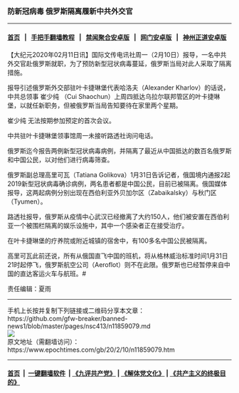 ### 防新冠病毒 俄罗斯隔离履新中共外交官
------------------------

#### [首页](https://github.com/gfw-breaker/banned-news1/blob/master/README.md) &nbsp;&nbsp;|&nbsp;&nbsp; [手把手翻墙教程](https://github.com/gfw-breaker/guides/wiki) &nbsp;&nbsp;|&nbsp;&nbsp; [禁闻聚合安卓版](https://github.com/gfw-breaker/bn-android) &nbsp;&nbsp;|&nbsp;&nbsp; [网门安卓版](https://github.com/oGate2/oGate) &nbsp;&nbsp;|&nbsp;&nbsp; [神州正道安卓版](https://github.com/SzzdOgate/update) 



<div><p>
 【大纪元2020年02月11日讯】国际文传电讯社周一（2月10日）报导，一名中共外交官赴俄罗斯就职，为了预防新型冠状病毒蔓延，俄罗斯当局对此人采取了隔离措施。
</p>
<p>
 报导引述俄罗斯外交部驻叶卡捷琳堡代表哈洛夫（Alexander Kharlov）的话说，中共总领事
 <ok href="https://www.epochtimes.com/gb/tag/%E5%B4%94%E5%B0%91%E7%BA%AF.html">
  崔少纯
 </ok>
 （Cui Shaochun）上周四抵达乌拉尔联邦管区的叶卡捷琳堡，以就任新职务，但被俄罗斯当局告知要待在家里两个星期。
</p>
<p>
 <ok href="https://www.epochtimes.com/gb/tag/%E5%B4%94%E5%B0%91%E7%BA%AF.html">
  崔少纯
 </ok>
 无法按期参加预定的首次会议。
</p>
<p>
 中共驻叶卡捷琳堡领事馆周一未接听路透社询问电话。
</p>
<p>
 俄罗斯迄今报告两例新型冠状病毒病例，并隔离了最近从中国抵达的数百名俄罗斯和中国公民，以对他们进行病毒筛查。
</p>
<p>
 俄罗斯副总理高里可瓦（Tatiana Golikova）1月31日告诉记者，俄国境内通报2起2019新型冠状病毒确诊病例，两名患者都是中国公民，目前已被隔离。俄国媒体报导，这两起病例分别出现在西伯利亚外贝加尔区（Zabaikalsky）与秋门区（Tyumen）。
</p>
<p>
 路透社报导，俄罗斯从疫情中心武汉已经撤离了大约150人，他们被安置在西伯利亚一个被围栏隔离的娱乐设施中，其中一个感染者正在接受治疗。
</p>
<p>
 在叶卡捷琳堡的疗养院或附近城镇的宿舍中，有100多名中国公民被隔离。
</p>
<p>
 高里可瓦此前还说，所有从俄国直飞中国的班机，将从格林威治标准时间1月31日21时起停飞，俄罗斯航空公司（Aeroflot）则不在此限。俄罗斯也已经暂停来自中国的直达客运火车与航班。#
</p>
<p>
 责任编辑：夏雨
</p>
</div>
<hr/>
手机上长按并复制下列链接或二维码分享本文章：<br/>
https://github.com/gfw-breaker/banned-news1/blob/master/pages/nsc413/n11859079.md <br/>
<a href='https://github.com/gfw-breaker/banned-news1/blob/master/pages/nsc413/n11859079.md'><img src='https://github.com/gfw-breaker/banned-news1/blob/master/pages/nsc413/n11859079.md.png'/></a> <br/>
原文地址（需翻墙访问）：https://www.epochtimes.com/gb/20/2/10/n11859079.htm


------------------------
#### [首页](https://github.com/gfw-breaker/banned-news1/blob/master/README.md) &nbsp;|&nbsp; [一键翻墙软件](https://github.com/gfw-breaker/nogfw/blob/master/README.md) &nbsp;| [《九评共产党》](https://github.com/gfw-breaker/9ping.md/blob/master/README.md#九评之一评共产党是什么) | [《解体党文化》](https://github.com/gfw-breaker/jtdwh.md/blob/master/README.md) | [《共产主义的终极目的》](https://github.com/gfw-breaker/gczydzjmd.md/blob/master/README.md)


<img src='http://gfw-breaker.win/banned-news/pages/nsc413/n11859079.md' width='0px' height='0px'/>